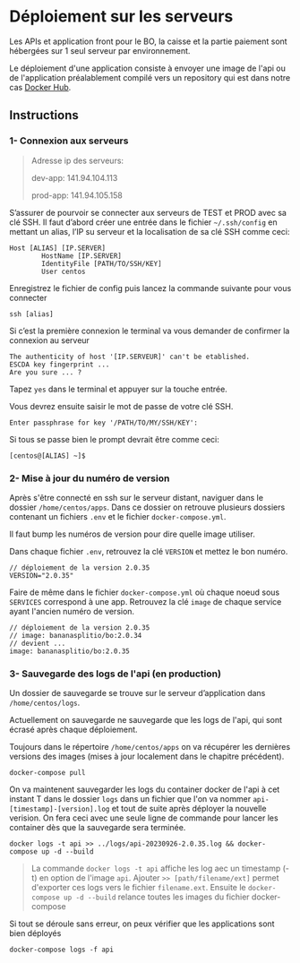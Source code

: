 # Déploiement sur les serveurs

Les APIs et application front pour le BO, la caisse et la partie paiement sont hébergées sur 1 seul serveur par environnement. 

Le déploiement d'une application consiste à envoyer une image de l'api ou de l'application préalablement compilé vers un repository qui est dans notre cas [Docker Hub](https://hub.docker.com).

## Instructions

### 1- Connexion aux serveurs

> Adresse ip des serveurs:
> 
> dev-app: 141.94.104.113
> 
> prod-app: 141.94.105.158

S’assurer de pourvoir se connecter aux serveurs de TEST et PROD avec sa clé SSH. Il faut d’abord créer une entrée dans le fichier `~/.ssh/config` en mettant un alias, l’IP su serveur et la localisation de sa clé SSH comme ceci:
```
Host [ALIAS] [IP.SERVER]
        HostName [IP.SERVER]
        IdentityFile [PATH/TO/SSH/KEY]
        User centos
```

Enregistrez le fichier de config puis lancez la commande suivante pour vous connecter
```
ssh [alias]
```

Si c’est la première connexion le terminal va vous demander de confirmer la connexion au serveur
```
The authenticity of host '[IP.SERVEUR]' can't be etablished.
ESCDA key fingerprint ...
Are you sure ... ?
```

Tapez `yes` dans le terminal et appuyer sur la touche entrée.

Vous devrez ensuite saisir le mot de passe de votre clé SSH.
```
Enter passphrase for key '/PATH/TO/MY/SSH/KEY':
```

Si tous se passe bien le prompt devrait être comme ceci:
```
[centos@[ALIAS] ~]$ 
```

### 2- Mise à jour du numéro de version
Après s'être connecté en ssh sur le serveur distant, naviguer dans le dossier `/home/centos/apps`. Dans ce dossier on retrouve plusieurs dossiers contenant un fichiers `.env` et le fichier `docker-compose.yml`.

Il faut bump les numéros de version pour dire quelle image utiliser.

Dans chaque fichier `.env`, retrouvez la clé `VERSION` et mettez le bon numéro.
```
// déploiement de la version 2.0.35
VERSION="2.0.35"
```

Faire de même dans le fichier `docker-compose.yml` où chaque noeud sous `SERVICES` correspond à une app. Retrouvez la clé `image` de chaque service ayant l'ancien numéro de version.
```
// déploiement de la version 2.0.35
// image: bananasplitio/bo:2.0.34
// devient ...
image: bananasplitio/bo:2.0.35

```

### 3- Sauvegarde des logs de l'api (en production)
Un dossier de sauvegarde se trouve sur le serveur d’application dans `/home/centos/logs`.

Actuellement on sauvegarde ne sauvegarde que les logs de l'api, qui sont écrasé après chaque déploiement.

Toujours dans le répertoire `/home/centos/apps` on va récupérer les dernières versions des images (mises à jour localement dans le chapitre précédent).
```
docker-compose pull
```

On va maintenent sauvegarder les logs du container docker de l'api à cet instant T dans le dossier `logs` dans un fichier que l'on va nommer `api-[timestamp]-[version].log` et tout de suite après déployer la nouvelle verision.
On fera ceci avec une seule ligne de commande pour lancer les container dès que la sauvegarde  sera terminée.
```
docker logs -t api >> ../logs/api-20230926-2.0.35.log && docker-compose up -d --build
```

> La commande `docker logs -t api` affiche les log aec un timestamp (-t) en option de l'image `api`.
> Ajouter `>> [path/filename/ext]` permet d'exporter ces logs vers le fichier `filename.ext`.
> Ensuite le `docker-compose up -d --build` relance toutes les images du fichier docker-compose


Si tout se déroule sans erreur, on peux vérifier que les applications sont bien déployés
```
docker-compose logs -f api
```
